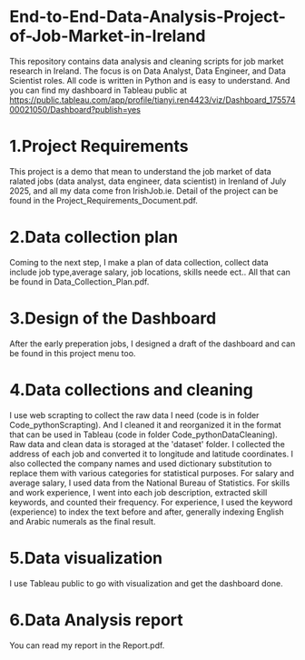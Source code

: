 # End-to-End-Data-Analysis-Project-of-Job-Market-in-Ireland
This repository contains data analysis and cleaning scripts for job market research in Ireland. The focus is on Data Analyst, Data Engineer, and Data Scientist roles. All code is written in Python and is easy to understand.
And you can find my dashboard in Tableau public at https://public.tableau.com/app/profile/tianyi.ren4423/viz/Dashboard_17557400021050/Dashboard?publish=yes

# 1.Project Requirements
This project is a demo that mean to understand the job market of data ralated jobs (data analyst, data engineer, data scientist) in Irenland of July 2025, and all my data come fron IrishJob.ie. Detail of the project can be found in the Project_Requirements_Document.pdf.

# 2.Data collection plan
Coming to the next step, I make a plan of data collection, collect data include job type,average salary, job locations, skills neede ect.. All that can be found in Data_Collection_Plan.pdf.

# 3.Design of the Dashboard
After the early preperation jobs, I designed a draft of the dashboard and can be found in this project menu too.

# 4.Data collections and cleaning
I use web scrapting to collect the raw data I need (code is in folder Code_pythonScrapting). And I cleaned it and reorganized it in the format that can be used in Tableau (code in folder Code_pythonDataCleaning). Raw data and clean data is storaged at the 'dataset' folder. I collected the address of each job and converted it to longitude and latitude coordinates. I also collected the company names and used dictionary substitution to replace them with various categories for statistical purposes. For salary and average salary, I used data from the National Bureau of Statistics. For skills and work experience, I went into each job description, extracted skill keywords, and counted their frequency. For experience, I used the keyword (experience) to index the text before and after, generally indexing English and Arabic numerals as the final result.

# 5.Data visualization
I use Tableau public to go with visualization and get the dashboard done.

# 6.Data Analysis report
You can read my report in the Report.pdf.
